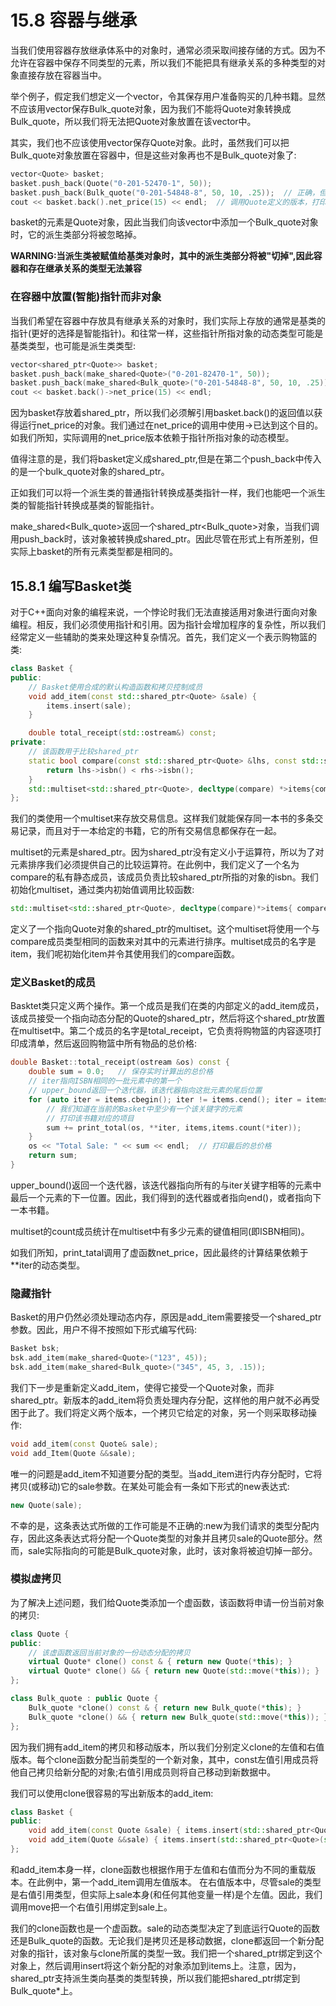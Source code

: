 
# 15.8 容器与继承
当我们使用容器存放继承体系中的对象时，通常必须采取间接存储的方式。因为不允许在容器中保存不同类型的元素，所以我们不能把具有继承关系的多种类型的对象直接存放在容器当中。

举个例子，假定我们想定义一个vector，令其保存用户准备购买的几种书籍。显然不应该用vector保存Bulk_quote对象，因为我们不能将Quote对象转换成Bulk_quote，所以我们将无法把Quote对象放置在该vector中。

其实，我们也不应该使用vector保存Quote对象。此时，虽然我们可以把Bulk_quote对象放置在容器中，但是这些对象再也不是Bulk_quote对象了:

```c++
vector<Quote> basket;
basket.push_back(Quote("0-201-52470-1", 50));
basket.push_back(Bulk_quote("0-201-54848-8", 50, 10, .25));  // 正确，但是只能把对象的Quote部分拷贝给basket
cout << basket.back().net_price(15) << endl;  // 调用Quote定义的版本，打印750，即15 * 50
```

basket的元素是Quote对象，因此当我们向该vector中添加一个Bulk_quote对象时，它的派生类部分将被忽略掉。

**WARNING:当派生类被赋值给基类对象时，其中的派生类部分将被"切掉",因此容器和存在继承关系的类型无法兼容**

### 在容器中放置(智能)指针而非对象
当我们希望在容器中存放具有继承关系的对象时，我们实际上存放的通常是基类的指针(更好的选择是智能指针)。和往常一样，这些指针所指对象的动态类型可能是基类类型，也可能是派生类类型:

```c++
vector<shared_ptr<Quote>> basket;
basket.push_back(make_shared<Quote>("0-201-82470-1", 50));
basket.push_back(make_shared<Bulk_quote>("0-201-54848-8", 50, 10, .25));
cout << basket.back()->net_price(15) << endl;
```

因为basket存放着shared_ptr，所以我们必须解引用basket.back()的返回值以获得运行net_price的对象。我们通过在net_price的调用中使用->已达到这个目的。如我们所知，实际调用的net_price版本依赖于指针所指对象的动态模型。

值得注意的是，我们将basket定义成shared_ptr<Quote>,但是在第二个push_back中传入的是一个bulk_quote对象的shared_ptr。

正如我们可以将一个派生类的普通指针转换成基类指针一样，我们也能吧一个派生类的智能指针转换成基类的智能指针。

make_shared<Bulk_quote>返回一个shared_ptr<Bulk_quote>对象，当我们调用push_back时，该对象被转换成shared_ptr<Quote>。因此尽管在形式上有所差别，但实际上basket的所有元素类型都是相同的。

## 15.8.1 编写Basket类
对于C++面向对象的编程来说，一个悖论时我们无法直接适用对象进行面向对象编程。相反，我们必须使用指针和引用。因为指针会增加程序的复杂性，所以我们经常定义一些辅助的类来处理这种复杂情况。首先，我们定义一个表示购物篮的类:

```c++
class Basket {
public:
    // Basket使用合成的默认构造函数和拷贝控制成员
    void add_item(const std::shared_ptr<Quote> &sale) {
        items.insert(sale);
    }

    double total_receipt(std::ostream&) const;
private:
    // 该函数用于比较shared_ptr
    static bool compare(const std::shared_ptr<Quote> &lhs, const std::shared_ptr<Quote> &rhs) {
        return lhs->isbn() < rhs->isbn();
    }
    std::multiset<std::shared_ptr<Quote>, decltype(compare) *>items{compare};
};
```

我们的类使用一个multiset来存放交易信息。这样我们就能保存同一本书的多条交易记录，而且对于一本给定的书籍，它的所有交易信息都保存在一起。

multiset的元素是shared_ptr。因为shared_ptr没有定义小于运算符，所以为了对元素排序我们必须提供自己的比较运算符。在此例中，我们定义了一个名为compare的私有静态成员，该成员负责比较shared_ptr所指的对象的isbn。我们初始化multiset，通过类内初始值调用比较函数:

```c++
std::multiset<std::shared_ptr<Quote>, decltype(compare)*>items{ compare };
```

定义了一个指向Quote对象的shared_ptr的multiset。这个multiset将使用一个与compare成员类型相同的函数来对其中的元素进行排序。multiset成员的名字是item，我们呢初始化item并令其使用我们的compare函数。

### 定义Basket的成员
Basktet类只定义两个操作。第一个成员是我们在类的内部定义的add_item成员，该成员接受一个指向动态分配的Quote的shared_ptr，然后将这个shared_ptr放置在multiset中。第二个成员的名字是total_receipt，它负责将购物篮的内容逐项打印成清单，然后返回购物篮中所有物品的总价格:

```c++
double Basket::total_receipt(ostream &os) const {
    double sum = 0.0;   // 保存实时计算出的总价格
    // iter指向ISBN相同的一批元素中的第一个
    // upper_bound返回一个迭代器，该迭代器指向这批元素的尾后位置
    for (auto iter = items.cbegin(); iter != items.cend(); iter = items.upper_bound(*iter)) {
        // 我们知道在当前的Basket中至少有一个该关键字的元素
        // 打印该书籍对应的项目
        sum += print_total(os, **iter, items,items.count(*iter));
    }
    os << "Total Sale: " << sum << endl;  // 打印最后的总价格
    return sum;
}
```

upper_bound()返回一个迭代器，该迭代器指向所有的与iter关键字相等的元素中最后一个元素的下一位置。因此，我们得到的迭代器或者指向end()，或者指向下一本书籍。

multiset的count成员统计在multiset中有多少元素的键值相同(即ISBN相同)。

如我们所知，print_tatal调用了虚函数net_price，因此最终的计算结果依赖于**iter的动态类型。

### 隐藏指针
Basket的用户仍然必须处理动态内存，原因是add_item需要接受一个shared_ptr参数。因此，用户不得不按照如下形式编写代码:

```c++
Basket bsk;
bsk.add_item(make_shared<Quote>("123", 45));
bsk.add_item(make_shared<Bulk_quote>("345", 45, 3, .15));
```

我们下一步是重新定义add_item，使得它接受一个Quote对象，而非shared_ptr。新版本的add_item将负责处理内存分配，这样他的用户就不必再受困于此了。我们将定义两个版本，一个拷贝它给定的对象，另一个则采取移动操作:

```c++
void add_item(const Quote& sale);
void add_Item(Quote &&sale);
```

唯一的问题是add_item不知道要分配的类型。当add_item进行内存分配时，它将拷贝(或移动)它的sale参数。在某处可能会有一条如下形式的new表达式:

```c++
new Quote(sale);
```

不幸的是，这条表达式所做的工作可能是不正确的:new为我们请求的类型分配内存，因此这条表达式将分配一个Quote类型的对象并且拷贝sale的Quote部分。然而，sale实际指向的可能是Bulk_quote对象，此时，该对象将被迫切掉一部分。

### 模拟虚拷贝
为了解决上述问题，我们给Quote类添加一个虚函数，该函数将申请一份当前对象的拷贝:

```c++
class Quote {
public:
    // 该虚函数返回当前对象的一份动态分配的拷贝
    virtual Quote* clone() const & { return new Quote(*this); }
    virtual Quote* clone() && { return new Quote(std::move(*this)); }
};

class Bulk_quote : public Quote {
    Bulk_quote *clone() const & { return new Bulk_quote(*this); }
    Bulk_quote *clone() && { return new Bulk_quote(std::move(*this)); }
};
```

因为我们拥有add_item的拷贝和移动版本，所以我们分别定义clone的左值和右值版本。每个clone函数分配当前类型的一个新对象，其中，const左值引用成员将他自己拷贝给新分配的对象;右值引用成员则将自己移动到新数据中。

我们可以使用clone很容易的写出新版本的add_item:

```c++
class Basket {
public:
    void add_item(const Quote &sale) { items.insert(std::shared_ptr<Quote>(sale.clone())); }
    void add_item(Quote &&sale) { items.insert(std::shared_ptr<Quote>(std::move(sale.clone()))); }
};
```

和add_item本身一样，clone函数也根据作用于左值和右值而分为不同的重载版本。在此例中，第一个add_item调用左值版本。
在右值版本中，尽管sale的类型是右值引用类型，但实际上sale本身(和任何其他变量一样)是个左值。因此，我们调用move把一个右值引用绑定到sale上。

我们的clone函数也是一个虚函数。sale的动态类型决定了到底运行Quote的函数还是Bulk_quote的函数。无论我们是拷贝还是移动数据，clone都返回一个新分配对象的指针，该对象与clone所属的类型一致。我们把一个shared_ptr绑定到这个对象上，然后调用insert将这个新分配的对象添加到items上。注意，因为，shared_ptr支持派生类向基类的类型转换，所以我们能把shared_ptr<Quote>绑定到Bulk_quote*上。